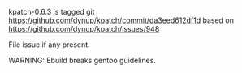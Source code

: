 kpatch-0.6.3 is tagged git https://github.com/dynup/kpatch/commit/da3eed612df1d based on https://github.com/dynup/kpatch/issues/948

File issue if any present.

WARNING: Ebuild breaks gentoo guidelines.
